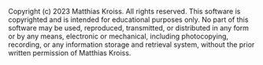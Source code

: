 Copyright (c) 2023 Matthias Kroiss. All rights reserved. This software is copyrighted and is intended for educational purposes only. No part of this software may be used, reproduced, transmitted, or distributed in any form or by any means, electronic or mechanical, including photocopying, recording, or any information storage and retrieval system, without the prior written permission of Matthias Kroiss.
